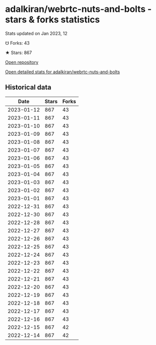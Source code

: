 # adalkiran/webrtc-nuts-and-bolts - stars & forks statistics

Stats updated on Jan 2023, 12

☋ Forks: 43

★ Stars: 867

[Open repository](https://github.com/adalkiran/webrtc-nuts-and-bolts)

[Open detailed stats for adalkiran/webrtc-nuts-and-bolts](https://reviewgithub.com/rep/adalkiran/webrtc-nuts-and-bolts)

## Historical data
| Date | Stars | Forks |
|------|-------|-------|
| 2023-01-12 | 867 | 43 | 
| 2023-01-11 | 867 | 43 | 
| 2023-01-10 | 867 | 43 | 
| 2023-01-09 | 867 | 43 | 
| 2023-01-08 | 867 | 43 | 
| 2023-01-07 | 867 | 43 | 
| 2023-01-06 | 867 | 43 | 
| 2023-01-05 | 867 | 43 | 
| 2023-01-04 | 867 | 43 | 
| 2023-01-03 | 867 | 43 | 
| 2023-01-02 | 867 | 43 | 
| 2023-01-01 | 867 | 43 | 
| 2022-12-31 | 867 | 43 | 
| 2022-12-30 | 867 | 43 | 
| 2022-12-28 | 867 | 43 | 
| 2022-12-27 | 867 | 43 | 
| 2022-12-26 | 867 | 43 | 
| 2022-12-25 | 867 | 43 | 
| 2022-12-24 | 867 | 43 | 
| 2022-12-23 | 867 | 43 | 
| 2022-12-22 | 867 | 43 | 
| 2022-12-21 | 867 | 43 | 
| 2022-12-20 | 867 | 43 | 
| 2022-12-19 | 867 | 43 | 
| 2022-12-18 | 867 | 43 | 
| 2022-12-17 | 867 | 43 | 
| 2022-12-16 | 867 | 43 | 
| 2022-12-15 | 867 | 42 | 
| 2022-12-14 | 867 | 42 | 

